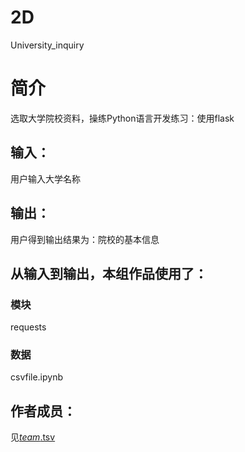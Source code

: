 # 2D

University_inquiry


# 简介 
选取大学院校资料，操练Python语言开发练习：使用flask




## 输入：
用户输入大学名称
## 输出：
用户得到输出结果为：院校的基本信息
## 从输入到输出，本组作品使用了：
### 模块
requests 

### 数据
csvfile.ipynb
## 作者成员：
见[_team_.tsv](_team_/_team_.tsv)
